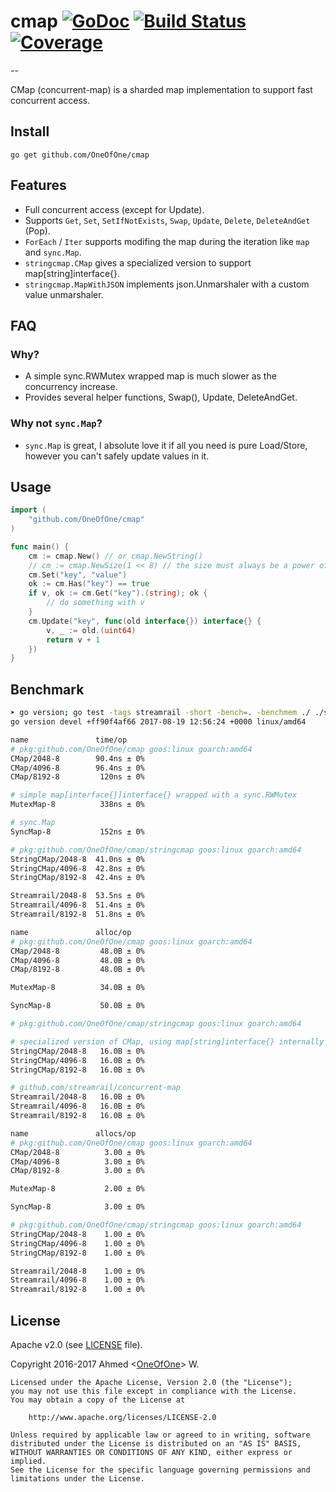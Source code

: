 # cmap [![GoDoc](https://godoc.org/github.com/OneOfOne/cmap?status.svg)](https://godoc.org/github.com/OneOfOne/cmap) [![Build Status](https://travis-ci.org/OneOfOne/cmap.svg?branch=master)](https://travis-ci.org/OneOfOne/cmap) [![Coverage](https://gocover.io/_badge/github.com/OneOfOne/cmap)](https://gocover.io/github.com/OneOfOne/cmap)
--

CMap (concurrent-map) is a sharded map implementation to support fast concurrent access.

## Install

	go get github.com/OneOfOne/cmap

## Features

* Full concurrent access (except for Update).
* Supports `Get`, `Set`, `SetIfNotExists`, `Swap`, `Update`, `Delete`, `DeleteAndGet` (Pop).
* `ForEach` / `Iter` supports modifing the map during the iteration like `map` and `sync.Map`.
* `stringcmap.CMap` gives a specialized version to support map[string]interface{}.
* `stringcmap.MapWithJSON` implements json.Unmarshaler with a custom value unmarshaler.

## FAQ

### Why?
* A simple sync.RWMutex wrapped map is much slower as the concurrency increase.
* Provides several helper functions, Swap(), Update, DeleteAndGet.

### Why not `sync.Map`?
* `sync.Map` is great, I absolute love it if all you need is pure Load/Store, however you can't safely update values in it.

## Usage

```go
import (
	"github.com/OneOfOne/cmap"
)

func main() {
	cm := cmap.New() // or cmap.NewString()
	// cm := cmap.NewSize(1 << 8) // the size must always be a power of 2
	cm.Set("key", "value")
	ok := cm.Has("key") == true
	if v, ok := cm.Get("key").(string); ok {
		// do something with v
	}
	cm.Update("key", func(old interface{}) interface{} {
		v, _ := old.(uint64)
		return v + 1
	})
}
```

## Benchmark
```bash
➤ go version; go test -tags streamrail -short -bench=. -benchmem ./ ./stringcmap/ | benchstat /dev/stdin
go version devel +ff90f4af66 2017-08-19 12:56:24 +0000 linux/amd64

name               time/op
# pkg:github.com/OneOfOne/cmap goos:linux goarch:amd64
CMap/2048-8        90.4ns ± 0%
CMap/4096-8        96.4ns ± 0%
CMap/8192-8         120ns ± 0%

# simple map[interface{}]interface{} wrapped with a sync.RWMutex
MutexMap-8          338ns ± 0%

# sync.Map
SyncMap-8           152ns ± 0%

# pkg:github.com/OneOfOne/cmap/stringcmap goos:linux goarch:amd64
StringCMap/2048-8  41.0ns ± 0%
StringCMap/4096-8  42.8ns ± 0%
StringCMap/8192-8  42.4ns ± 0%

Streamrail/2048-8  53.5ns ± 0%
Streamrail/4096-8  51.4ns ± 0%
Streamrail/8192-8  51.8ns ± 0%

name               alloc/op
# pkg:github.com/OneOfOne/cmap goos:linux goarch:amd64
CMap/2048-8         48.0B ± 0%
CMap/4096-8         48.0B ± 0%
CMap/8192-8         48.0B ± 0%

MutexMap-8          34.0B ± 0%

SyncMap-8           50.0B ± 0%

# pkg:github.com/OneOfOne/cmap/stringcmap goos:linux goarch:amd64

# specialized version of CMap, using map[string]interface{} internally
StringCMap/2048-8   16.0B ± 0%
StringCMap/4096-8   16.0B ± 0%
StringCMap/8192-8   16.0B ± 0%

# github.com/streamrail/concurrent-map
Streamrail/2048-8   16.0B ± 0%
Streamrail/4096-8   16.0B ± 0%
Streamrail/8192-8   16.0B ± 0%

name               allocs/op
# pkg:github.com/OneOfOne/cmap goos:linux goarch:amd64
CMap/2048-8          3.00 ± 0%
CMap/4096-8          3.00 ± 0%
CMap/8192-8          3.00 ± 0%

MutexMap-8           2.00 ± 0%

SyncMap-8            3.00 ± 0%

# pkg:github.com/OneOfOne/cmap/stringcmap goos:linux goarch:amd64
StringCMap/2048-8    1.00 ± 0%
StringCMap/4096-8    1.00 ± 0%
StringCMap/8192-8    1.00 ± 0%

Streamrail/2048-8    1.00 ± 0%
Streamrail/4096-8    1.00 ± 0%
Streamrail/8192-8    1.00 ± 0%
```

## License

Apache v2.0 (see [LICENSE](https://github.com/OneOfOne/cmap/blob/master/LICENSE) file).

Copyright 2016-2017 Ahmed <[OneOfOne](https://github.com/OneOfOne/)> W.

	Licensed under the Apache License, Version 2.0 (the "License");
	you may not use this file except in compliance with the License.
	You may obtain a copy of the License at

		http://www.apache.org/licenses/LICENSE-2.0

	Unless required by applicable law or agreed to in writing, software
	distributed under the License is distributed on an "AS IS" BASIS,
	WITHOUT WARRANTIES OR CONDITIONS OF ANY KIND, either express or implied.
	See the License for the specific language governing permissions and
	limitations under the License.
